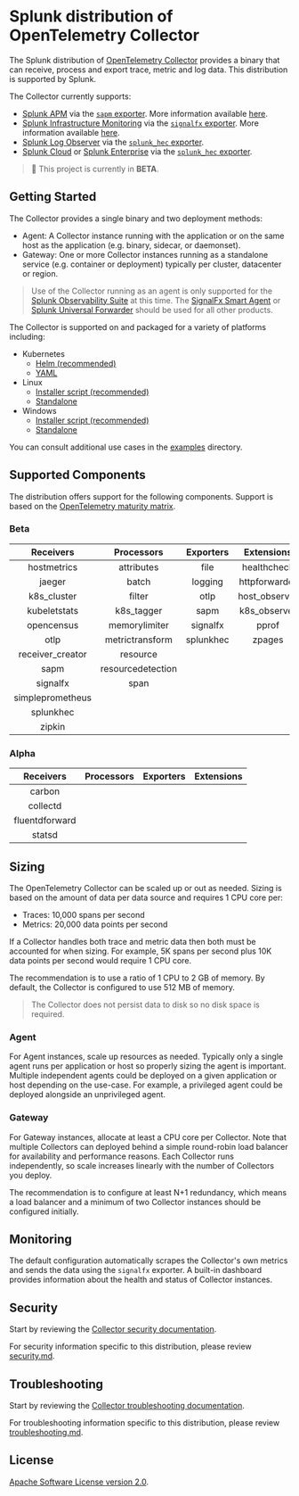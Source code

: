 # Splunk distribution of OpenTelemetry Collector

The Splunk distribution of [OpenTelemetry
Collector](https://github.com/open-telemetry/opentelemetry-collector) provides
a binary that can receive, process and export trace, metric and log data. This
distribution is supported by Splunk.

The Collector currently supports:

- [Splunk APM](https://www.splunk.com/en_us/software/splunk-apm.html) via the
  [`sapm`
  exporter](https://github.com/open-telemetry/opentelemetry-collector-contrib/tree/master/exporter/sapmexporter).
  More information available
  [here](https://docs.signalfx.com/en/latest/apm/apm-getting-started/apm-opentelemetry-collector.html).
- [Splunk Infrastructure
  Monitoring](https://www.splunk.com/en_us/software/infrastructure-monitoring.html)
  via the [`signalfx`
  exporter](https://github.com/open-telemetry/opentelemetry-collector-contrib/tree/master/exporter/signalfxexporter).
  More information available
  [here](https://docs.signalfx.com/en/latest/otel/imm-otel-collector.html).
- [Splunk Log Observer](https://www.splunk.com/en_us/form/splunk-log-observer.html) via
  the [`splunk_hec`
  exporter](https://github.com/open-telemetry/opentelemetry-collector-contrib/tree/master/exporter/splunkhecexporter).
- [Splunk Cloud](https://www.splunk.com/en_us/software/splunk-cloud.html) or
  [Splunk
  Enterprise](https://www.splunk.com/en_us/software/splunk-enterprise.html) via
  the [`splunk_hec`
  exporter](https://github.com/open-telemetry/opentelemetry-collector-contrib/tree/master/exporter/splunkhecexporter).

> :construction: This project is currently in **BETA**.

## Getting Started

The Collector provides a single binary and two deployment methods:

- Agent: A Collector instance running with the application or on the same host
  as the application (e.g. binary, sidecar, or daemonset).
- Gateway: One or more Collector instances running as a standalone service
  (e.g. container or deployment) typically per cluster, datacenter or region.

> Use of the Collector running as an agent is only supported for the [Splunk
Observability
Suite](https://www.splunk.com/en_us/form/splunk-observability-suite.html) at
this time. The [SignalFx Smart
Agent](https://github.com/signalfx/signalfx-agent) or [Splunk Universal
Forwarder](https://docs.splunk.com/Documentation/Forwarder/8.1.2/Forwarder/Abouttheuniversalforwarder)
should be used for all other products.

The Collector is supported on and packaged for a variety of platforms including:

- Kubernetes
  - [Helm (recommended)](https://github.com/signalfx/splunk-otel-collector-chart)
  - [YAML](https://github.com/open-telemetry/opentelemetry-collector-contrib/blob/master/exporter/sapmexporter/examples/signalfx-k8s.yaml)
- Linux
  - [Installer script (recommended)](./docs/getting-started/linux-installer.md)
  - [Standalone](./docs/getting-started/linux-standalone.md)
- Windows
  - [Installer script (recommended)](./docs/getting-started/windows-installer.md)
  - [Standalone](./docs/getting-started/windows-standalone.md)

You can consult additional use cases in the [examples](./examples) directory.

## Supported Components

The distribution offers support for the following components. Support is based
on the [OpenTelemetry maturity
matrix](https://github.com/open-telemetry/community/blob/47813530864b9fe5a5146f466a58bd2bb94edc72/maturity-matrix.yaml#L57).

### Beta

| Receivers        | Processors        | Exporters | Extensions    |
| :--------------: | :--------:        | :-------: | :--------:    |
| hostmetrics      | attributes        | file      | healthcheck   |
| jaeger           | batch             | logging   | httpforwarder |
| k8s_cluster      | filter            | otlp      | host_observer |
| kubeletstats     | k8s_tagger        | sapm      | k8s_observer  |
| opencensus       | memorylimiter     | signalfx  | pprof         |
| otlp             | metrictransform   | splunkhec | zpages        |
| receiver_creator | resource          |           |               |
| sapm             | resourcedetection |           |               |
| signalfx         | span              |           |               |
| simpleprometheus |                   |           |               |
| splunkhec        |                   |           |               |
| zipkin           |                   |           |               |

### Alpha

| Receivers      | Processors | Exporters | Extensions |
| :-------:      | :--------: | :-------: | :--------: |
| carbon         |            |           |            |
| collectd       |            |           |            |
| fluentdforward |            |           |            |
| statsd         |            |           |            |

## Sizing

The OpenTelemetry Collector can be scaled up or out as needed. Sizing is based
on the amount of data per data source and requires 1 CPU core per:

- Traces: 10,000 spans per second
- Metrics: 20,000 data points per second

If a Collector handles both trace and metric data then both must be accounted
for when sizing. For example, 5K spans per second plus 10K data points per
second would require 1 CPU core.

The recommendation is to use a ratio of 1 CPU to 2 GB of memory. By default, the
Collector is configured to use 512 MB of memory.

> The Collector does not persist data to disk so no disk space is required.

### Agent

For Agent instances, scale up resources as needed. Typically only a single
agent runs per application or host so properly sizing the agent is important.
Multiple independent agents could be deployed on a given application or host
depending on the use-case. For example, a privileged agent could be deployed
alongside an unprivileged agent.

### Gateway

For Gateway instances, allocate at least a CPU core per Collector. Note that
multiple Collectors can deployed behind a simple round-robin load balancer for
availability and performance reasons. Each Collector runs independently, so
scale increases linearly with the number of Collectors you deploy.

The recommendation is to configure at least N+1 redundancy, which means a load
balancer and a minimum of two Collector instances should be configured
initially.

## Monitoring

The default configuration automatically scrapes the Collector's own metrics and
sends the data using the `signalfx` exporter. A built-in dashboard provides
information about the health and status of Collector instances.

## Security

Start by reviewing the [Collector security
documentation](https://github.com/open-telemetry/opentelemetry-collector/blob/main/docs/security.md).

For security information specific to this distribution, please review
[security.md](docs/security.md).

## Troubleshooting

Start by reviewing the [Collector troubleshooting
documentation](https://github.com/open-telemetry/opentelemetry-collector/blob/master/docs/troubleshooting.md).

For troubleshooting information specific to this distribution, please review
[troubleshooting.md](docs/troubleshooting.md).

## License

[Apache Software License version 2.0](./LICENSE).
